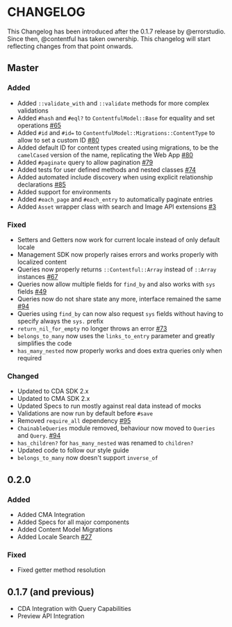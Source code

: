 # CHANGELOG

This Changelog has been introduced after the 0.1.7 release by @errorstudio.
Since then, @contentful has taken ownership. This changelog will start reflecting
changes from that point onwards.

## Master

### Added

* Added `::validate_with` and `::validate` methods for more complex validations
* Added `#hash` and `#eql?` to `ContentfulModel::Base` for equality and set operations [#65](https://github.com/contentful/contentful_model/issues/65)
* Added `#id` and `#id=` to `ContentfulModel::Migrations::ContentType` to allow to set a custom ID [#80](https://github.com/contentful/contentful_model/issues/80)
* Added default ID for content types created using migrations, to be the `camelCased` version of the name, replicating the Web App [#80](https://github.com/contentful/contentful_model/issues/80)
* Added `#paginate` query to allow pagination [#79](https://github.com/contentful/contentful_model/pull/79)
* Added tests for user defined methods and nested classes [#74](https://github.com/contentful/contentful_model/issues/74)
* Added automated include discovery when using explicit relationship declarations [#85](https://github.com/contentful/contentful_model/issues/85)
* Added support for environments
* Added `#each_page` and `#each_entry` to automatically paginate entries
* Added `Asset` wrapper class with search and Image API extensions [#3](https://github.com/contentful/contentful_model/issues/3)

### Fixed

* Setters and Getters now work for current locale instead of only default locale
* Management SDK now properly raises errors and works properly with localized content
* Queries now properly returns `::Contentful::Array` instead of `::Array` instances [#67](https://github.com/contentful/contentful_model/issues/67)
* Queries now allow multiple fields for `find_by` and also works with `sys` fields [#49](https://github.com/contentful/contentful_model/issues/49)
* Queries now do not share state any more, interface remained the same [#94](https://github.com/contentful/contentful_model/issues/94)
* Queries using `find_by` can now also request `sys` fields without having to specify always the `sys.` prefix
* `return_nil_for_empty` no longer throws an error [#73](https://github.com/contentful/contentful_model/issues/73)
* `belongs_to_many` now uses the `links_to_entry` parameter and greatly simplifies the code
* `has_many_nested` now properly works and does extra queries only when required

### Changed

* Updated to CDA SDK 2.x
* Updated to CMA SDK 2.x
* Updated Specs to run mostly against real data instead of mocks
* Validations are now run by default before `#save`
* Removed `require_all` dependency [#95](https://github.com/contentful/contentful_model/issues/95)
* `ChainableQueries` module removed, behaviour now moved to `Queries` and `Query`. [#94](https://github.com/contentful/contentful_model/issues/94)
* `has_children?` for `has_many_nested` was renamed to `children?`
* Updated code to follow our style guide
* `belongs_to_many` now doesn't support `inverse_of`

## 0.2.0

### Added
* Added CMA Integration
* Added Specs for all major components
* Added Content Model Migrations
* Added Locale Search [#27](https://github.com/contentful/contentful_model/issues/27)

### Fixed
* Fixed getter method resolution

## 0.1.7 (and previous)

* CDA Integration with Query Capabilities
* Preview API Integration
